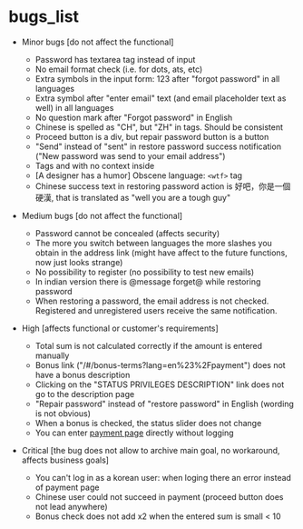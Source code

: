 # bugs_list

* Minor bugs [do not affect the functional]
    * Password has textarea tag instead of input
    * No email format check (i.e. for dots, ats, etc)
    * Extra symbols in the input form: 123 after "forgot password" in all languages 
    * Extra symbol after "enter email" text (and email placeholder text as well) in all languages
    * No question mark after "Forgot password" in English
    * Chinese is spelled as "CH", but "ZH" in tags. Should be consistent
    * Proceed button is a div, but repair password button is a button
    * "Send" instead of "sent" in restore password success notification ("New password was send to your email address")
    * Tags <notifications> and <phone> with no context inside
    * [A designer has a humor] Obscene language: `<wtf>` tag
    * Chinese success text in restoring password action is 好吧，你是一個硬漢, 
  that is translated as "well you are a tough guy"


* Medium bugs [do not affect the functional]
  * Password cannot be concealed (affects security)
  * The more you switch between languages the more slashes you obtain in the address link (might have affect to the future functions, now just looks strange)
  * No possibility to register (no possibility to test new emails)
  * In indian version there is @message forget@ while restoring password
  * When restoring a password, the email address is not checked. Registered and unregistered users receive the same notification.


* High [affects functional or customer's requirements]
  * Total sum is not calculated correctly if the amount is entered manually
  * Bonus link ("/#/bonus-terms?lang=en%23%2Fpayment") does not have a bonus description
  * Clicking on the "STATUS PRIVILEGES DESCRIPTION" link does not go to the description page
  * "Repair password" instead of "restore password" in English (wording is not obvious)
  * When a bonus is checked, the status slider does not change
  * You can enter [payment page](https://qa:Af4shrewyirlyuds@ibitcy.com/interview/qa/mobile-deposit/#/payment) directly without logging


* Critical [the bug does not allow to archive main goal, no workaround, affects business goals]
  * You can't log in as a korean user: when loging there an error instead of payment page
  * Chinese user could not succeed in payment (proceed button does not lead anywhere)
  * Bonus check does not add x2 when the entered sum is small < 10
 